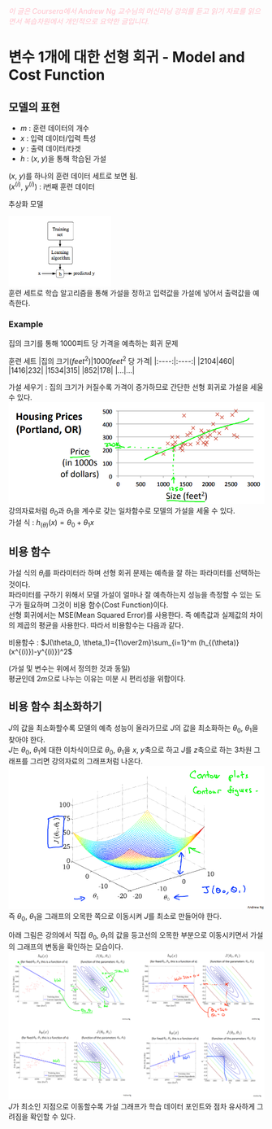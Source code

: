 <script type="text/javascript" 
src="https://cdn.mathjax.org/mathjax/latest/MathJax.js?config=TeX-AMS_HTML">
</script>

<span style="color:pink">*이 글은 Coursera에서 Andrew Ng 교수님의 머신러닝 강의를 듣고 읽기 자료를 읽으면서 복습차원에서 개인적으로 요약한 글입니다.*<span>

# 변수 1개에 대한 선형 회귀 - Model and Cost Function

## 모델의 표현
- $m$ : 훈련 데이터의 개수
- $x$ : 입력 데이터/입력 특성
- $y$ : 출력 데이터/타겟
- $h$ : ($x$, $y$)을 통해 학습된 가설
  
($x$, $y$)를 하나의 훈련 데이터 세트로 보면 됨.\
($x^{(i)}$, $y^{(i)}$) : i번째 훈련 데이터

추상화 모델

<img src="/week1/image/model.png" width="40%" height="30%" title="Abstract Model"></img>\
훈련 세트로 학습 알고리즘을 통해 가설을 정하고 입력값을 가설에 넣어서 출력값을 예측한다.

### Example

집의 크기를 통해 1000피트 당 가격을 예측하는 회귀 문제

훈련 세트
|집의 크기($feet^2$)|1000$feet^2$ 당 가격|
|:----:|:----:|
|2104|460|
|1416|232|
|1534|315|
|852|178|
|...|...|

가설 세우기 : 집의 크기가 커질수록 가격이 증가하므로 간단한 선형 회귀로 가설을 세울 수 있다.\
![집 문제 그래프](/week1/image/graphforhouse.png)
강의자료처럼 $\theta_0$과 $\theta_1$을 계수로 갖는 일차함수로 모델의 가설을 세울 수 있다.\
가설 식 : $h_{(\theta)}(x)=\theta_0+\theta_1x$

## 비용 함수
가설 식의 $\theta_i$를 파라미터라 하며 선형 회귀 문제는 예측을 잘 하는 파라미터를 선택하는 것이다.\
파라미터를 구하기 위해서 모델 가설이 얼마나 잘 예측하는지 성능을 측정할 수 있는 도구가 필요하며 그것이 비용 함수(Cost Function)이다.\
선형 회귀에서는 MSE(Mean Squared Error)를 사용한다. 즉 예측값과 실제값의 차이의 제곱의 평균을 사용한다. 따라서 비용함수는 다음과 같다.

비용함수 : $J(\theta_0, \theta_1)={1\over2m}\sum_{i=1}^m (h_{(\theta)}(x^{(i)})-y^{(i)})^2$ 

(가설 및 변수는 위에서 정의한 것과 동일)\
평균인데 $2m$으로 나누는 이유는 미분 시 편리성을 위함이다.

## 비용 함수 최소화하기
$J$의 값을 최소화할수록 모델의 예측 성능이 올라가므로 $J$의 값을 최소화하는 $\theta_0$, $\theta_1$을 찾아야 한다.\
$J$는 $\theta_0$, $\theta_1$에 대한 이차식이므로 $\theta_0$, $\theta_1$을 $x$, $y$축으로 하고 $J$를 $z$축으로 하는 3차원 그래프를 그리면 강의자료의 그래프처럼 나온다.\
![파라미터 그래프](image/graphforparam.png)
즉 $\theta_0$, $\theta_1$을 그래프의 오목한 쪽으로 이동시켜 $J$를 최소로 만들어야 한다.

아래 그림은 강의에서 직접 $\theta_0$, $\theta_1$의 값을 등고선의 오목한 부분으로 이동시키면서 가설의 그래프의 변동을 확인하는 모습이다.\
![직접 파라미터 피팅](/week1/image/fittingnonauto.png)
$J$가 최소인 지점으로 이동할수록 가설 그래프가 학습 데이터 포인트와 점차 유사하게 그려짐을 확인할 수 있다.
